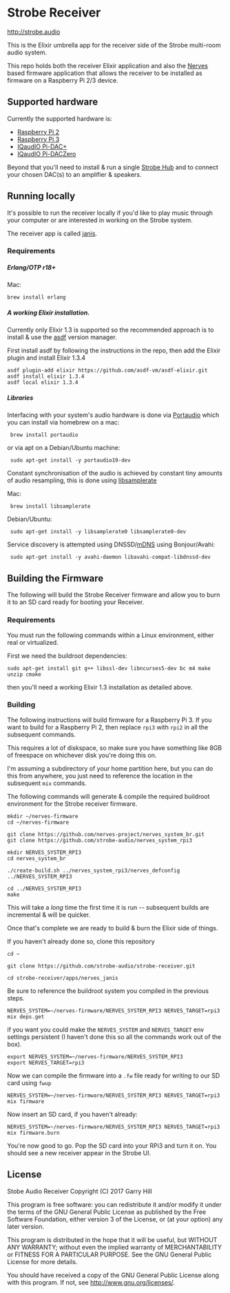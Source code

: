 # Strobe Receiver

http://strobe.audio

This is the Elixir umbrella app for the receiver side of the Strobe multi-room
audio system.

This repo holds both the receiver Elixir application and also the [Nerves][]
based firmware application that allows the receiver to be installed as firmware
on a Raspberry Pi 2/3 device.

[Nerves]: http://nerves-project.org/

## Supported hardware

Currently the supported hardware is:

- [Raspberry Pi 2](https://www.raspberrypi.org/products/raspberry-pi-2-model-b/)
- [Raspberry Pi 3](https://www.raspberrypi.org/products/raspberry-pi-3-model-b/)
- [IQaudIO Pi-DAC+](http://iqaudio.co.uk/audio/8-pi-dac-0712411999643.html)
- [IQaudIO Pi-DACZero](http://iqaudio.co.uk/audio/38-pi-daczero.html)

Beyond that you'll need to install & run a single [Strobe Hub][] and to connect
your chosen DAC(s) to an amplifier & speakers.

[Strobe Hub]: https://github.com/strobe-audio/strobe-hub

## Running locally

It's possible to run the receiver locally if you'd like to play music through
your computer or are interested in working on the Strobe system.

The receiver app is called [janis][].

[janis]: https://en.wikipedia.org/wiki/Janis_Joplin


### Requirements

##### Erlang/OTP r18+

Mac:

    brew install erlang

##### A working Elixir installation.

Currently only Elixir 1.3 is supported so the recommended approach is to
install & use the [asdf](https://github.com/asdf-vm/asdf) version manager.

First install asdf by following the instructions in the repo, then add the
Elixir plugin and install Elixir 1.3.4


    asdf plugin-add elixir https://github.com/asdf-vm/asdf-elixir.git
    asdf install elixir 1.3.4
    asdf local elixir 1.3.4


##### Libraries

Interfacing with your system's audio hardware is done via [Portaudio][] which
you can install via homebrew on a mac:


     brew install portaudio


or via apt on a Debian/Ubuntu machine:


     sudo apt-get install -y portaudio19-dev

Constant synchronisation of the audio is achieved by constant tiny amounts of
audio resampling, this is done using [libsamplerate][]


Mac:

     brew install libsamplerate

Debian/Ubuntu:

     sudo apt-get install -y libsamplerate0 libsamplerate0-dev


Service discovery is attempted using DNSSD/[mDNS][] using Bonjour/Avahi:

     sudo apt-get install -y avahi-daemon libavahi-compat-libdnssd-dev

[Portaudio]: http://www.portaudio.com/
[libsamplerate]: http://www.mega-nerd.com/SRC/
[mDNS]: https://en.wikipedia.org/wiki/Multicast_DNS

## Building the Firmware

The following will build the Strobe Receiver firmware and allow you to burn
it to an SD card ready for booting your Receiver.

### Requirements

You must run the following commands within a Linux environment, either real or
virtualized.

First we need the buildroot dependencies:


    sudo apt-get install git g++ libssl-dev libncurses5-dev bc m4 make unzip cmake


then you'll need a working Elixir 1.3 installation as detailed above.

### Building

The following instructions will build firmware for a Raspberry Pi 3. If you
want to build for a Raspberry Pi 2, then replace `rpi3` with `rpi2` in all the
subsequent commands.

This requires a lot of diskspace, so make sure you have something like 8GB of
freespace on whichever disk you're doing this on.

I'm assuming a subdirectory of your home partition here, but you can do this
from anywhere, you just need to reference the location in the subsequent `mix`
commands.

The following commands will generate & compile the required buildroot
environment for the Strobe receiver firmware.


    mkdir ~/nerves-firmware
    cd ~/nerves-firmware

    git clone https://github.com/nerves-project/nerves_system_br.git
    git clone https://github.com/strobe-audio/nerves_system_rpi3

    mkdir NERVES_SYSTEM_RPI3
    cd nerves_system_br

    ./create-build.sh ../nerves_system_rpi3/nerves_defconfig ../NERVES_SYSTEM_RPI3

    cd ../NERVES_SYSTEM_RPI3
    make


This will take a _long_ time the first time it is run -- subsequent builds are
incremental & will be quicker.

Once that's complete we are ready to build & burn the Elixir side of things.

If you haven't already done so, clone this repository


    cd ~

    git clone https://github.com/strobe-audio/strobe-receiver.git

    cd strobe-receiver/apps/nerves_janis


Be sure to reference the buildroot system you compiled in the previous steps.


    NERVES_SYSTEM=~/nerves-firmware/NERVES_SYSTEM_RPI3 NERVES_TARGET=rpi3 mix deps.get


if you want you could make the `NERVES_SYSTEM` and `NERVES_TARGET` env settings
persistent (I haven't done this so all the commands work out of the box).


    export NERVES_SYSTEM=~/nerves-firmware/NERVES_SYSTEM_RPI3
    export NERVES_TARGET=rpi3


Now we can compile the firmware into a `.fw` file ready for writing to our SD
card using `fwup`


    NERVES_SYSTEM=~/nerves-firmware/NERVES_SYSTEM_RPI3 NERVES_TARGET=rpi3 mix firmware


Now insert an SD card, if you haven't already:


    NERVES_SYSTEM=~/nerves-firmware/NERVES_SYSTEM_RPI3 NERVES_TARGET=rpi3 mix firmware.burn

You're now good to go. Pop the SD card into your RPi3 and turn it on. You
should see a new receiver appear in the Strobe UI.

## License

Stobe Audio Receiver
Copyright (C) 2017 Garry Hill

This program is free software: you can redistribute it and/or modify
it under the terms of the GNU General Public License as published by
the Free Software Foundation, either version 3 of the License, or
(at your option) any later version.

This program is distributed in the hope that it will be useful,
but WITHOUT ANY WARRANTY; without even the implied warranty of
MERCHANTABILITY or FITNESS FOR A PARTICULAR PURPOSE.  See the
GNU General Public License for more details.

You should have received a copy of the GNU General Public License
along with this program.  If not, see <http://www.gnu.org/licenses/>.

